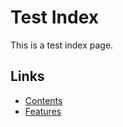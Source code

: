 # Test Index

This is a test index page.

## Links

- [Contents](contents.md)
- [Features](features.md)